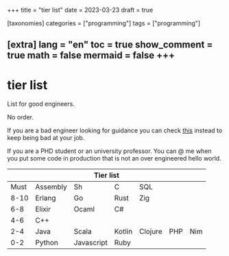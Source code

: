 +++
title = "tier list"
date = 2023-03-23
draft = true
 

[taxonomies]
categories = ["programming"]
tags = ["programming"]

[extra]
lang = "en"
toc = true
show_comment = true
math = false
mermaid = false
+++
---

# tier list

List for good engineers. 

No order.

If you are a bad engineer looking for guidance you can check [this](https://codely.com/) instead to keep being bad at your job.

If you are a PHD student or an university professor. You can @ me when you put some code in production that is not an over engineered hello world.

<table>
<thead>
  <tr>
    <th colspan="7">Tier list</th>
  </tr>
</thead>
<tbody>
  <tr>
    <td>Must</td>
    <td>Assembly</td>
    <td>Sh</td>
    <td>C</td>
    <td colspan="3">SQL</td>
  </tr>
  <tr>
    <td>8-10</td>
    <td>Erlang</td>
    <td>Go</td>
    <td>Rust</td>
    <td colspan="3">Zig<br></td>
  </tr>
  <tr>
    <td>6-8</td>
    <td>Elixir</td>
    <td>Ocaml</td>
    <td colspan="4">C#</td>
  </tr>
  <tr>
    <td>4-6</td>
    <td colspan="6">C++</td>
  </tr>
  <tr>
    <td>2-4<br></td>
    <td>Java</td>
    <td>Scala</td>
    <td>Kotlin</td>
    <td>Clojure</td>
    <td>PHP</td>
    <td>Nim</td>
  </tr>
  <tr>
    <td>0-2<br></td>
    <td>Python</td>
    <td>Javascript<br></td>
    <td colspan="4">Ruby</td>
  </tr>
</tbody>
</table>